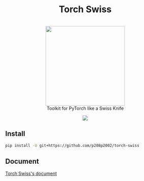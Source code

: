 <h1 align="center">Torch Swiss</h1>
<p align="center">
    <br>
    <img src="https://www.flaticon.com/svg/static/icons/svg/1254/1254505.svg" width="250"/>
    <br>
    Toolkit for PyTorch like a Swiss Knife
<p>
<p align="center">
<a href="https://codecov.io/gh/p208p2002/torch-swiss">
  <img src="https://codecov.io/gh/p208p2002/torch-swiss/branch/main/graph/badge.svg" />
</a>
</p>

## Install
```bash
pip install -U git+https://github.com/p208p2002/torch-swiss
```

## Document
[Torch Swiss's document](https://p208p2002.github.io/torch-swiss/)